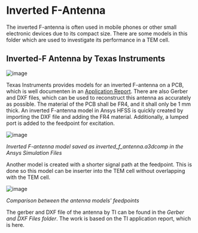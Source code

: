 # Inverted F-Antenna
The inverted F-antenna is often used in mobile phones or other small electronic devices due to its compact size. There are some models in this folder which are used to investigate its performance in a TEM cell.

## Inverted-F Antenna by Texas Instruments
![image](https://github.com/user-attachments/assets/fa152cc2-7715-4037-8684-aa634bd15ed0)

Texas Instruments provides models for an inverted F-antenna on a PCB, which is well documenten in an [Application Report](https://www.ti.com/lit/an/swru120d/swru120d.pdf?ts=1751880090337). There are also Gerber and DXF files, which can be used to reconstruct this antenna as accurately as possible. The material of the PCB shall be FR4, and it shall only be 1 mm thick. An inverted F-antenna model in Ansys HFSS is quickly created by importing the DXF file and adding the FR4 material. Additionally, a lumped port is added to the feedpoint for excitation.

![image](https://github.com/user-attachments/assets/9169d4d8-a8c1-4f3b-923c-573b9318a482)

*Inverted F-antenna model saved as inverted_f_antenna.a3dcomp in the Ansys Simulation Files*

Another model is created with a shorter signal path at the feedpoint. This is done so this model can be inserter into the TEM cell without overlapping with the TEM cell.

![image](https://github.com/user-attachments/assets/3321f31b-2500-414a-9406-d19a1b0c6d43)

*Comparison between the antenna models' feedpoints*

The gerber and DXF file of the antenna by TI can be found in the *Gerber and DXF Files folder*. The work is based on the TI application report, which is here.
